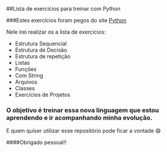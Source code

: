 ##Lista de exercícios para treinar com Python

###Estes exercícios foram pegos do site [Python](https://wiki.python.org.br/ListaDeExercicios)

Nele irei realizar os a lista de exercícios:

- Estrutura Sequencial
- Estrutura de Decisão
- Estrutura de repetição
- Listas
- Funções
- Com String
- Arquivos
- Classes
- Exercícios de Projetos

### O objetivo é treinar essa nova linguagem que estou aprendendo e ir acompanhando minha evolução.
E quem quiser utilizar esse repositório pode ficar a vontade 😄


####Obrigado pessoal!!
